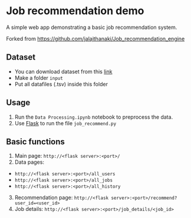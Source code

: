 # Job recommendation demo

A simple web app demonstrating a basic job recommendation system.

Forked from https://github.com/jalajthanaki/Job_recommendation_engine


## Dataset

* You can download dataset from this [link](https://www.kaggle.com/c/job-recommendation/data)
* Make a folder `input`
* Put all datafiles (.tsv) inside this folder

## Usage

1. Run the `Data Processing.ipynb` notebook to preprocess the data.
2. Use [Flask](http://flask.pocoo.org/) to run the file `job_recommend.py`

## Basic functions

1. Main page: `http://<flask server>:<port>/`
2. Data pages:
  - `http://<flask server>:<port>/all_users`
  - `http://<flask server>:<port>/all_jobs`
  - `http://<flask server>:<port>/all_history`
3. Recommendation page: `http://<flask server>:<port>/recommend?user_id=<user_id>`
4. Job details: `http://<flask server>:<port>/job_details/<job_id>`
